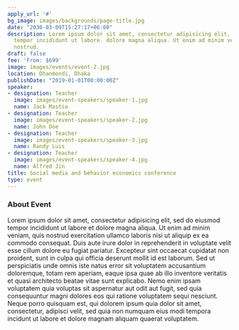 ```yaml
---
apply_url: '#'
bg_image: images/backgrounds/page-title.jpg
date: "2030-03-09T15:27:17+06:00"
description: Lorem ipsum dolor sit amet, consectetur adipisicing elit, sed do eiusmod
  tempor incididunt ut labore. dolore magna aliqua. Ut enim ad minim veniam, quis
  nostrud.
draft: false
fee: 'From: $699'
image: images/events/event-2.jpg
location: Dhanmondi, Dhaka
publishDate: "2019-01-01T00:00:00Z"
speaker:
- designation: Teacher
  image: images/event-speakers/speaker-1.jpg
  name: Jack Mastio
- designation: Teacher
  image: images/event-speakers/speaker-2.jpg
  name: John Doe
- designation: Teacher
  image: images/event-speakers/speaker-3.jpg
  name: Randy Luis
- designation: Teacher
  image: images/event-speakers/speaker-4.jpg
  name: Alfred Jin
title: Social media and behavior economics conference
type: event
---
```


### About Event

Lorem ipsum dolor sit amet, consectetur adipisicing elit, sed do eiusmod tempor incididunt ut labore et dolore magna aliqua. Ut enim ad minim veniam, quis nostrud exercitation ullamco laboris nisi ut aliquip ex ea commodo consequat. Duis aute irure dolor in reprehenderit in voluptate velit esse cillum dolore eu fugiat  pariatur. Excepteur sint occaecat cupidatat non proident, sunt in culpa qui officia deserunt mollit id est laborum. Sed ut perspiciatis unde omnis iste natus error sit voluptatem accusantium doloremque, totam rem aperiam, eaque ipsa quae ab illo inventore veritatis et quasi architecto beatae vitae sunt explicabo. Nemo enim ipsam voluptatem quia voluptas sit aspernatur aut odit aut fugit, sed quia consequuntur magni dolores eos qui ratione voluptatem sequi nesciunt. Neque porro quisquam est, qui dolorem ipsum quia dolor sit amet, consectetur, adipisci velit, sed quia non numquam eius modi tempora incidunt ut labore et dolore magnam aliquam quaerat voluptatem.